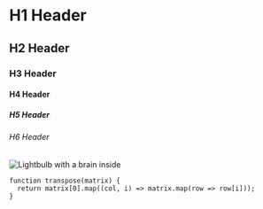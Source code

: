 # H1 Header
## H2 Header
### H3 Header
#### H4 Header
##### H5 Header
###### H6 Header
![Lightbulb with a brain inside](https://pixnio.com/free-images/2018/08/21/2018-08-21-20-56-58-850x1133.png)
```
function transpose(matrix) {
  return matrix[0].map((col, i) => matrix.map(row => row[i]));
}
```
